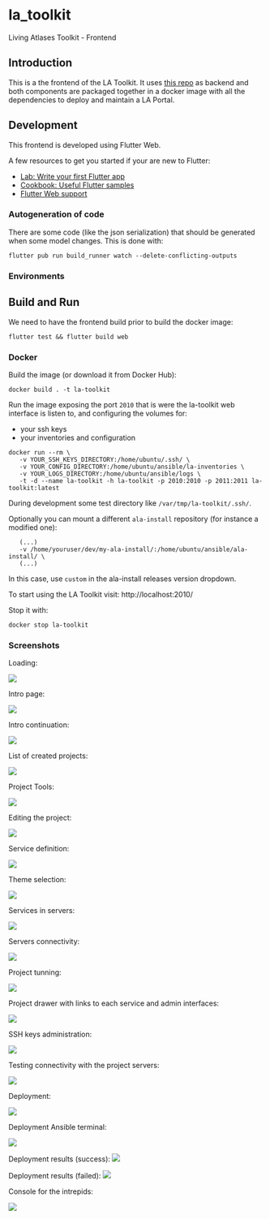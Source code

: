 # la_toolkit

Living Atlases Toolkit - Frontend

## Introduction

This is a the frontend of the LA Toolkit. It uses [this repo](https://github.com/living-atlases/la-toolkit-backend) as backend and both components are packaged together in a docker image with all the dependencies to deploy and maintain a LA Portal.

## Development

This frontend is developed using Flutter Web.

A few resources to get you started if your are new to Flutter:

- [Lab: Write your first Flutter app](https://flutter.dev/docs/get-started/codelab)
- [Cookbook: Useful Flutter samples](https://flutter.dev/docs/cookbook)
- [Flutter Web support](https://flutter.dev/web)

### Autogeneration of code

There are some code (like the json serialization) that should be generated when some model changes. This is done with:
```
flutter pub run build_runner watch --delete-conflicting-outputs
``` 

### Environments

## Build and Run

We need to have the frontend build prior to build the docker image:

```
flutter test && flutter build web
```

### Docker 

Build the image (or download it from Docker Hub):

```
docker build . -t la-toolkit
```

Run the image exposing the port `2010` that is were the la-toolkit web interface is listen to, and configuring the volumes for:

- your ssh keys
- your inventories and configuration


```
docker run --rm \
   -v YOUR_SSH_KEYS_DIRECTORY:/home/ubuntu/.ssh/ \
   -v YOUR_CONFIG_DIRECTORY:/home/ubuntu/ansible/la-inventories \
   -v YOUR_LOGS_DIRECTORY:/home/ubuntu/ansible/logs \
   -t -d --name la-toolkit -h la-toolkit -p 2010:2010 -p 2011:2011 la-toolkit:latest
```

During development some test directory like `/var/tmp/la-toolkit/.ssh/`.

Optionally you can mount a different `ala-install` repository (for instance a modified one):

```
   (...)
   -v /home/youruser/dev/my-ala-install/:/home/ubuntu/ansible/ala-install/ \
   (...)
```
In this case, use `custom` in the ala-install releases version dropdown.

To start using the LA Toolkit visit:
http://localhost:2010/

Stop it with:
```
docker stop la-toolkit
```

### Screenshots

Loading:

![](https://raw.github.com/living-atlases/la-toolkit/dev/screenshots/s1.png)

Intro page:

![](https://raw.github.com/living-atlases/la-toolkit/dev/screenshots/s2.png)

Intro continuation:

![](https://raw.github.com/living-atlases/la-toolkit/dev/screenshots/s3.png)

List of created projects:

![](https://raw.github.com/living-atlases/la-toolkit/dev/screenshots/s4.png)

Project Tools:

![](https://raw.github.com/living-atlases/la-toolkit/dev/screenshots/s5.png)

Editing the project:

![](https://raw.github.com/living-atlases/la-toolkit/dev/screenshots/s6.png)

Service definition:

![](https://raw.github.com/living-atlases/la-toolkit/dev/screenshots/s7.png)

Theme selection:

![](https://raw.github.com/living-atlases/la-toolkit/dev/screenshots/s15.png)

Services in servers:

![](https://raw.github.com/living-atlases/la-toolkit/dev/screenshots/s8.png)

Servers connectivity:

![](https://raw.github.com/living-atlases/la-toolkit/dev/screenshots/s9.png)

Project tunning:

![](https://raw.github.com/living-atlases/la-toolkit/dev/screenshots/s10.png)

Project drawer with links to each service and admin interfaces:

![](https://raw.github.com/living-atlases/la-toolkit/dev/screenshots/s11.png)

SSH keys administration:

![](https://raw.github.com/living-atlases/la-toolkit/dev/screenshots/s12.png)

Testing connectivity with the project servers:

![](https://raw.github.com/living-atlases/la-toolkit/dev/screenshots/s13.png)

Deployment:

![](https://raw.github.com/living-atlases/la-toolkit/dev/screenshots/s16.png)

Deployment Ansible terminal:

![](https://raw.github.com/living-atlases/la-toolkit/dev/screenshots/s17.png)

Deployment results (success):
![](https://raw.github.com/living-atlases/la-toolkit/dev/screenshots/s19.png)

Deployment results (failed):
![](https://raw.github.com/living-atlases/la-toolkit/dev/screenshots/s18.png)

Console for the intrepids:

![](https://raw.github.com/living-atlases/la-toolkit/dev/screenshots/s14.png)
